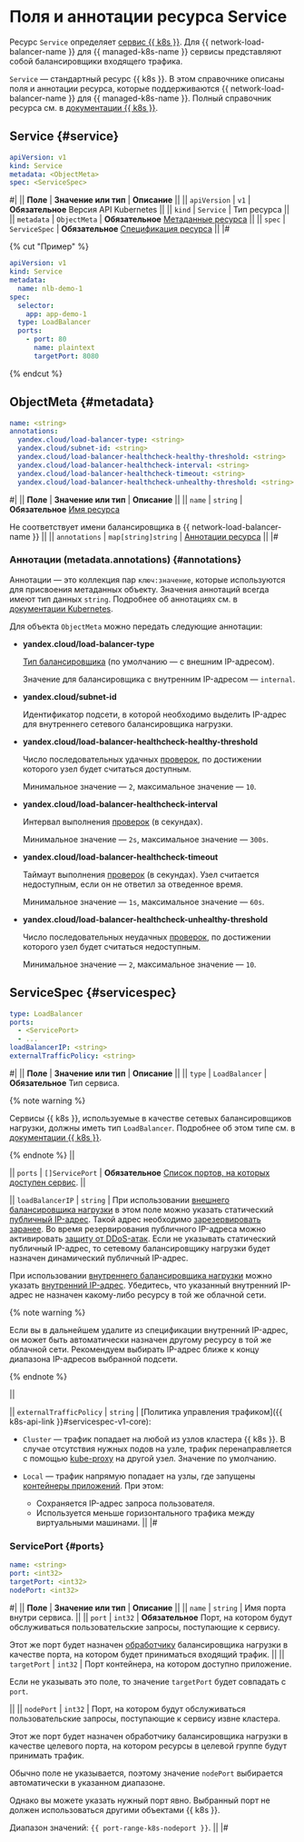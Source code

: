 # Поля и аннотации ресурса Service

Ресурс `Service` определяет [сервис {{ k8s }}](../../../managed-kubernetes/concepts/index.md#service). Для {{ network-load-balancer-name }} для {{ managed-k8s-name }} сервисы представляют собой балансировщики входящего трафика.

`Service` — стандартный ресурс {{ k8s }}. В этом справочнике описаны поля и аннотации ресурса, которые поддерживаются {{ network-load-balancer-name }} для {{ managed-k8s-name }}. Полный справочник ресурса см. в [документации {{ k8s }}](https://kubernetes.io/docs/reference/kubernetes-api/service-resources/service-v1/).

## Service {#service}

```yaml
apiVersion: v1
kind: Service
metadata: <ObjectMeta>
spec: <ServiceSpec>
```

#|
|| **Поле**     | **Значение или тип**   | **Описание**                   ||
|| `apiVersion` | `v1` | **Обязательное**
                                           Версия API Kubernetes          ||
|| `kind`       | `Service`              | Тип ресурса                    ||
|| `metadata`   | `ObjectMeta`           | **Обязательное**
                                          [Метаданные ресурса](#metadata) ||
|| `spec`       | `ServiceSpec`          | **Обязательное**
                                          [Спецификация ресурса](#servicespec)   ||
|#

{% cut "Пример" %}

```yaml
apiVersion: v1
kind: Service
metadata:
  name: nlb-demo-1
spec:
  selector:
    app: app-demo-1
  type: LoadBalancer
  ports:
    - port: 80
      name: plaintext
      targetPort: 8080
```

{% endcut %}

## ObjectMeta {#metadata}

```yaml
name: <string>
annotations:
  yandex.cloud/load-balancer-type: <string>
  yandex.cloud/subnet-id: <string>
  yandex.cloud/load-balancer-healthcheck-healthy-threshold: <string>
  yandex.cloud/load-balancer-healthcheck-interval: <string>
  yandex.cloud/load-balancer-healthcheck-timeout: <string>
  yandex.cloud/load-balancer-healthcheck-unhealthy-threshold: <string>
```

#|
|| **Поле**      | **Значение или тип** | **Описание** ||
|| `name`        | `string`             | **Обязательное**
[Имя ресурса](https://kubernetes.io/docs/concepts/overview/working-with-objects/names/#names)

Не соответствует имени балансировщика в {{ network-load-balancer-name }} ||
|| `annotations` | `map[string]string`  | [Аннотации ресурса](#annotations) ||
|#

### Аннотации (metadata.annotations) {#annotations}

Аннотации — это коллекция пар `ключ:значение`, которые используются для присвоения метаданных объекту. Значения аннотаций всегда имеют тип данных `string`. Подробнее об аннотациях см. в [документации Kubernetes](https://kubernetes.io/docs/concepts/overview/working-with-objects/annotations/).

Для объекта `ObjectMeta` можно передать следующие аннотации:

* **yandex.cloud/load-balancer-type**

  [Тип балансировщика](../../../network-load-balancer/concepts/nlb-types.md) (по умолчанию — с внешним IP-адресом).

  Значение для балансировщика с внутренним IP-адресом — `internal`.
* **yandex.cloud/subnet-id**

  Идентификатор подсети, в которой необходимо выделить IP-адрес для внутреннего сетевого балансировщика нагрузки.
* **yandex.cloud/load-balancer-healthcheck-healthy-threshold**

  Число последовательных удачных [проверок](../../../network-load-balancer/concepts/health-check.md), по достижении которого узел будет считаться доступным.

  Минимальное значение — `2`, максимальное значение — `10`.
* **yandex.cloud/load-balancer-healthcheck-interval**

  Интервал выполнения [проверок](../../../network-load-balancer/concepts/health-check.md) (в секундах).

  Минимальное значение — `2s`, максимальное значение — `300s`.
* **yandex.cloud/load-balancer-healthcheck-timeout**

  Таймаут выполнения [проверок](../../../network-load-balancer/concepts/health-check.md) (в секундах). Узел считается недоступным, если он не ответил за отведенное время.

  Минимальное значение — `1s`, максимальное значение — `60s`.
* **yandex.cloud/load-balancer-healthcheck-unhealthy-threshold**

  Число последовательных неудачных [проверок](../../../network-load-balancer/concepts/health-check.md), по достижении которого узел будет считаться недоступным.

  Минимальное значение — `2`, максимальное значение — `10`.

## ServiceSpec {#servicespec}

```yaml
type: LoadBalancer
ports:
  - <ServicePort>
  - ...
loadBalancerIP: <string>
externalTrafficPolicy: <string>
```

#|
|| **Поле** | **Значение или тип** | **Описание** ||
|| `type`   | `LoadBalancer` | **Обязательное**
Тип сервиса.

{% note warning %}

Сервисы {{ k8s }}, используемые в качестве сетевых балансировщиков нагрузки, должны иметь тип `LoadBalancer`. Подробнее об этом типе см. в [документации {{ k8s }}](https://kubernetes.io/docs/concepts/services-networking/service/#loadbalancer).

{% endnote %}
||

|| `ports`    | `[]ServicePort`      | **Обязательное**
[Список портов, на которых доступен сервис](#ports).
||

|| `loadBalancerIP` | `string` | При использовании [внешнего балансировщика нагрузки](../../../network-load-balancer/concepts/nlb-types.md) в этом поле можно указать статический [публичный IP-адрес](../../../vpc/concepts/address.md#public-addresses). Такой адрес необходимо [зарезервировать заранее](../../../vpc/operations/get-static-ip.md). Во время резервирования публичного IP-адреса можно активировать [защиту от DDoS-атак](../../../vpc/ddos-protection/index.md). Если не указывать статический публичный IP-адрес, то сетевому балансировщику нагрузки будет назначен динамический публичный IP-адрес.

При использовании [внутреннего балансировщика нагрузки](../../../network-load-balancer/concepts/nlb-types.md) можно указать [внутренний IP-адрес](../../../vpc/concepts/address.md#internal-addresses). Убедитесь, что указанный внутренний IP-адрес не назначен какому-либо ресурсу в той же облачной сети.

{% note warning %}

Если вы в дальнейшем удалите из спецификации внутренний IP-адрес, он может быть автоматически назначен другому ресурсу в той же облачной сети. Рекомендуем выбирать IP-адрес ближе к концу диапазона IP-адресов выбранной подсети.

{% endnote %}

||

|| `externalTrafficPolicy` | `string` | [Политика управления трафиком]({{ k8s-api-link }}#servicespec-v1-core):

* `Cluster` — трафик попадает на любой из узлов кластера {{ k8s }}. В случае отсутствия нужных подов на узле, трафик перенаправляется с помощью [kube-proxy](https://kubernetes.io/docs/reference/command-line-tools-reference/kube-proxy) на другой узел. Значение по умолчанию.
* `Local` — трафик напрямую попадает на узлы, где запущены [контейнеры приложений](../../../glossary/containerization.md#containers-apps). При этом:

  * Сохраняется IP-адрес запроса пользователя.
  * Используется меньше горизонтального трафика между виртуальными машинами.
||
|#

### ServicePort {#ports}

```yaml
name: <string>
port: <int32>
targetPort: <int32>
nodePort: <int32>
```

#|
|| **Поле** | **Значение или тип** | **Описание** ||
|| `name` | `string` | Имя порта внутри сервиса.
||
|| `port`    | `int32`      | **Обязательное**
Порт, на котором будут обслуживаться пользовательские запросы, поступающие к сервису.

Этот же порт будет назначен [обработчику](../../../network-load-balancer/concepts/listener.md) балансировщика нагрузки в качестве порта, на котором будет приниматься входящий трафик.
||
|| `targetPort`    | `int32`      | Порт контейнера, на котором доступно приложение.

Если не указывать это поле, то значение `targetPort` будет совпадать с `port`.

||
|| `nodePort`      | `int32`      | Порт, на котором будут обслуживаться пользовательские запросы, поступающие к сервису извне кластера.

Этот же порт будет назначен обработчику балансировщика нагрузки в качестве целевого порта, на котором ресурсы в целевой группе будут принимать трафик.

Обычно поле не указывается, поэтому значение `nodePort` выбирается автоматически в указанном диапазоне.

Однако вы можете указать нужный порт явно. Выбранный порт не должен использоваться другими объектами {{ k8s }}.

Диапазон значений: `{{ port-range-k8s-nodeport }}`.
||
|#
